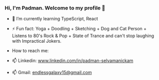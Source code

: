 ### Hi, I'm Padman. Welcome to my profile 🥳
- 🌱 I’m currently learning TypeScript, React
- ⚡ Fun fact: Yoga + Doodling + Sketching + Dog and Cat Person + Listens to 80's Rock & Pop + State of Trance and can't stop laughing with Impractical Jokers.

- How to reach me:
- 📫 Linkedin: www.linkedin.com/in/padman-selvamanickam 
- 📫 Gmail: endlessgalaxy15@gmail.com
<!--
**Padman83/Padman83** is a ✨ _special_ ✨ repository because its `README.md` (this file) appears on your GitHub profile.

Here are some ideas to get you started:

- 🔭 I’m currently working on ...
- 🌱 I’m currently learning ...
- 👯 I’m looking to collaborate on ...
- 🤔 I’m looking for help with ...
- 💬 Ask me about ...
- 📫 How to reach me: ...
- 😄 Pronouns: ...
- ⚡ Fun fact: ...
-->
